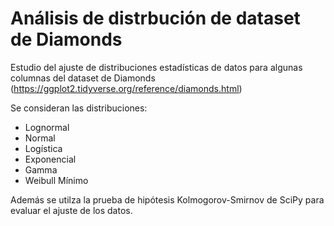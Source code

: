 # Análisis de distrbución de dataset de Diamonds

Estudio del ajuste de distribuciones estadísticas de datos para algunas columnas del dataset de Diamonds (https://ggplot2.tidyverse.org/reference/diamonds.html)

Se consideran las distribuciones:
- Lognormal
- Normal
- Logística
- Exponencial
- Gamma
- Weibull Mínimo

Además se utilza la prueba de hipótesis Kolmogorov-Smirnov de SciPy para evaluar el ajuste de los datos.
